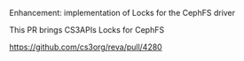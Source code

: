 Enhancement: implementation of Locks for the CephFS driver

This PR brings CS3APIs Locks for CephFS

https://github.com/cs3org/reva/pull/4280
